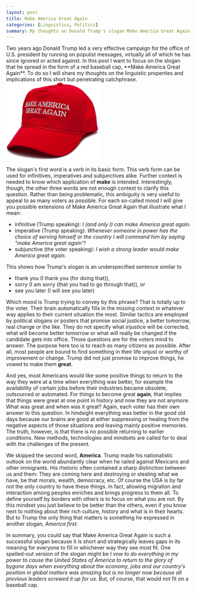 ```yaml
---
layout: post
title: Make America Great Again
categories: [Linguistics, Politics]
summary: My thoughts on Donald Trump's slogan Make America Great Again. This short catchphrase is so successful because it strategically leaves gaps in its meaning for everyone to fill in.
---
```


<p>
Two years ago Donald Trump led a very effective campaign for the office of U.S. president by running on populist messages, virtually all of which he has since ignored or acted against. In this post I want to focus on the slogan that he spread in the form of a red baseball cap, **Make America Great Again**. To do so I will share my thoughts on the linguistic properties and implications of this short but penetrating catchphrase.
<img clas="floatright" width="50%" src="/images/magaHat.jpg" />
</p>

The slogan's first word is a verb in its basic form. This verb form can be used for infinitives, imperatives and subjunctives alike. Further context is needed to know which application of **make** is intended. Interestingly, though, the other three words are not enough context to clarify this question. Rather than being problematic, this ambiguity is very useful to appeal to as many voters as possible. For each so-called mood I will give you possible extensions of Make America Great Again that illustrate what I mean:

- infinitive (Trump speaking):
*I (and only I) can make America great again.*
- imperative (Trump speaking):
*Whenever someone in power has the choice of serving himself or the country I will command him by saying "make America great again"!*
- subjunctive (the voter speaking):
*I wish a strong leader would make America great again.*

This shows how Trump's slogan is an underspecified sentence similar to
- thank you (I thank you (for doing that)),
- sorry (I am sorry (that you had to go through that)), or
- see you later (I will see you later)

Which mood is Trump trying to convey by this phrase? That is totally up to the voter. Their brain automatically fills in the missing context in whatever way applies to their current situation the most. Similar tactics are employed by political slogans or posters that promise social justice, a better tomorrow, real change or the like. They do not specify what injustice will be corrected, what will become better tomorrow or what will really be changed if the candidate gets into office. Those questions are for the voters mind to answer. The purpose here too is to reach as many citizens as possible. After all, most people are bound to find something in their life unjust or worthy of improvement or change. Trump did not just promise to improve things, he vowed to make them **great**.

And yes, most Americans would like some positive things to return to the way they were at a time when everything was better, for example the availability of certain jobs before their industries became obsolete, outsourced or automated. For things to become great **again**, that implies that things were great at one point in history and now they are not anymore. What was great and when was it great? Again, each voter has their own answer to this question. In hindsight everything was better in the good old days because our brains are good at either suppressing or healing from the negative aspects of those situations and leaving mainly positive memories. The truth, however, is that there is no possible returning to earlier conditions. New methods, technologies and mindsets are called for to deal with the challenges of the present.

We skipped the second word, **America**. Trump made his nationalistic outlook on the world abundantly clear when he railed against Mexicans and other immigrants. His rhetoric often contained a sharp distinction between us and them: They are coming here and destroying or stealing what we have, be that morals, wealth, democracy, etc. Of course the USA is by far not the only country to have these things. In fact, allowing migration and interaction among  peoples enriches and brings progress to them all. To define yourself by borders with others is to focus on what you are not. By this mindset you just believe to be better than the others, even if you know next to nothing about their rich culture, history and what is in their hearts. But to Trump the only thing that matters is something he expressed in another slogan, *America first*.

In summary, you could say that Make America Great Again is such a successful slogan because it is short and strategically leaves gaps in its meaning for everyone to fill in whichever way they see most fit. One spelled-out version of the slogan might be
*I vow to do everything in my power to cause the United States of America to return to the glory of bygone days when everything about the economy, jobs and our country's position in global matters was amazing but is no longer now because all previous leaders screwed it up for us.*
But, of course, that would not fit on a baseball cap.